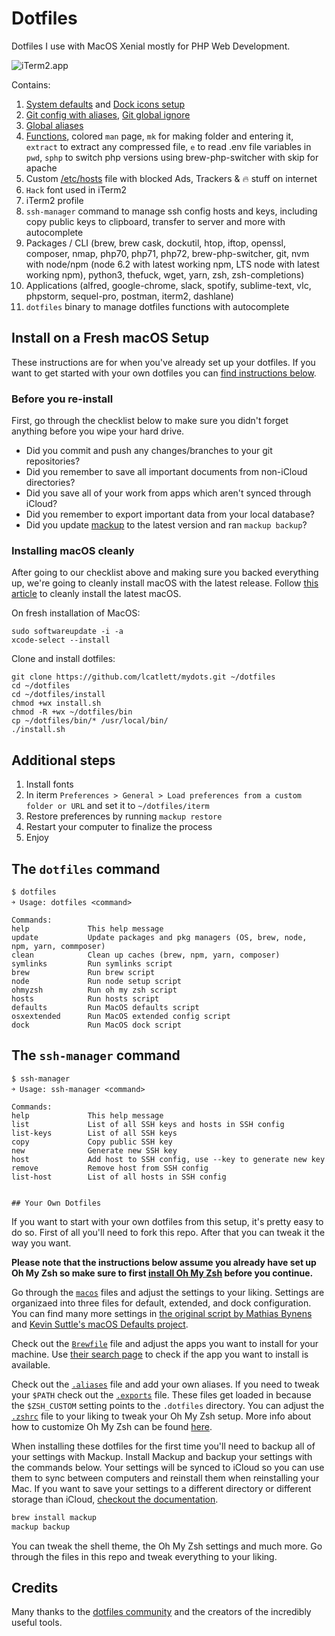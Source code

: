# Dotfiles
Dotfiles I use with MacOS Xenial mostly for PHP Web Development.

![iTerm2.app](https://raw.github.com/lcatlett/mydots/master/screenshot.png)

Contains:
  1. [System defaults](https://github.com/lcatlett/mydots/blob/master/macos/defaults.sh) and [Dock icons setup](https://github.com/lcatlett/mydots/blob/master/macos/dock.sh)
  2. [Git config with aliases](https://github.com/lcatlett/mydots/blob/master/dots/.gitconfig), [Git global ignore](https://github.com/lcatlett/mydots/blob/master/dots/.gitignore_global)
  3. [Global aliases](https://github.com/lcatlett/mydots/blob/master/dots/.aliases)
  4. [Functions](https://github.com/lcatlett/mydots/blob/master/dots/.functions), colored `man` page, `mk` for making folder and entering it, `extract` to extract any compressed file, `e` to read .env file variables in `pwd`, `sphp` to switch php versions using brew-php-switcher with skip for apache
  5. Custom [/etc/hosts](https://github.com/lcatlett/mydots/blob/master/etc/hosts) file with blocked Ads, Trackers & 🔥 stuff on internet
  6. `Hack` font used in iTerm2
  7. iTerm2 profile
  8. `ssh-manager` command to manage ssh config hosts and keys, including copy public keys to clipboard, transfer to server and more with autocomplete
  9. Packages / CLI (brew, brew cask, dockutil, htop, iftop, openssl, composer, nmap, php70, php71, php72, brew-php-switcher, git, nvm with node/npm (node 6.2 with latest working npm, LTS node with latest working npm), python3, thefuck, wget, yarn, zsh, zsh-completions)
  10. Applications (alfred, google-chrome, slack, spotify, sublime-text, vlc, phpstorm, sequel-pro, postman, iterm2, dashlane)
  11. `dotfiles` binary to manage dotfiles functions with autocomplete

## Install on a Fresh macOS Setup

These instructions are for when you've already set up your dotfiles. If you want to get started with your own dotfiles you can [find instructions below](#your-own-dotfiles).

### Before you re-install

First, go through the checklist below to make sure you didn't forget anything before you wipe your hard drive.

- Did you commit and push any changes/branches to your git repositories?
- Did you remember to save all important documents from non-iCloud directories?
- Did you save all of your work from apps which aren't synced through iCloud?
- Did you remember to export important data from your local database?
- Did you update [mackup](https://github.com/lra/mackup) to the latest version and ran `mackup backup`?

### Installing macOS cleanly

After going to our checklist above and making sure you backed everything up, we're going to cleanly install macOS with the latest release. Follow [this article](https://www.imore.com/how-do-clean-install-macos) to cleanly install the latest macOS.


On fresh installation of MacOS:

    sudo softwareupdate -i -a
    xcode-select --install

Clone and install dotfiles:

    git clone https://github.com/lcatlett/mydots.git ~/dotfiles
    cd ~/dotfiles
    cd ~/dotfiles/install
    chmod +wx install.sh
    chmod -R +wx ~/dotfiles/bin
    cp ~/dotfiles/bin/* /usr/local/bin/
    ./install.sh

## Additional steps

1. Install fonts
2. In iterm `Preferences > General > Load preferences from a custom folder or URL` and set it to `~/dotfiles/iterm`
3. Restore preferences by running `mackup restore`
4. Restart your computer to finalize the process
5. Enjoy

## The `dotfiles` command

    $ dotfiles
    ￫ Usage: dotfiles <command>

    Commands:
    help             This help message
    update           Update packages and pkg managers (OS, brew, node, npm, yarn, commposer)
    clean            Clean up caches (brew, npm, yarn, composer)
    symlinks         Run symlinks script
    brew             Run brew script
    node             Run node setup script
    ohmyzsh          Run oh my zsh script
    hosts            Run hosts script
    defaults         Run MacOS defaults script
    osxextended      Run MacOS extended config script
    dock             Run MacOS dock script

## The `ssh-manager` command

    $ ssh-manager
    ￫ Usage: ssh-manager <command>

    Commands:
    help             This help message
    list             List of all SSH keys and hosts in SSH config
    list-keys        List of all SSH keys
    copy             Copy public SSH key
    new              Generate new SSH key
    host             Add host to SSH config, use --key to generate new key
    remove           Remove host from SSH config
    list-host        List of all hosts in SSH config


    ## Your Own Dotfiles

If you want to start with your own dotfiles from this setup, it's pretty easy to do so. First of all you'll need to fork this repo. After that you can tweak it the way you want.

**Please note that the instructions below assume you already have set up Oh My Zsh so make sure to first [install Oh My Zsh](https://github.com/robbyrussell/oh-my-zsh#getting-started) before you continue.**

Go through the [`macos`](./macos) files and adjust the settings to your liking. Settings are organizaed into three files for default, extended, and dock configuration. You can find many more settings in [the original script by Mathias Bynens](https://github.com/mathiasbynens/dotfiles/blob/master/.macos) and [Kevin Suttle's macOS Defaults project](https://github.com/kevinSuttle/MacOS-Defaults).

Check out the [`Brewfile`](./install/Brewfile) file and adjust the apps you want to install for your machine. Use [their search page](https://caskroom.github.io/search) to check if the app you want to install is available.

Check out the [`.aliases`](./dots/aliases) file and add your own aliases. If you need to tweak your `$PATH` check out the [`.exports`](./dots/.exports) file. These files get loaded in because the `$ZSH_CUSTOM` setting points to the `.dotfiles` directory. You can adjust the [`.zshrc`](./dots/.zshrc) file to your liking to tweak your Oh My Zsh setup. More info about how to customize Oh My Zsh can be found [here](https://github.com/robbyrussell/oh-my-zsh/wiki/Customization).

When installing these dotfiles for the first time you'll need to backup all of your settings with Mackup. Install Mackup and backup your settings with the commands below. Your settings will be synced to iCloud so you can use them to sync between computers and reinstall them when reinstalling your Mac. If you want to save your settings to a different directory or different storage than iCloud, [checkout the documentation](https://github.com/lra/mackup/blob/master/doc/README.md#storage).

```zsh
brew install mackup
mackup backup
```

You can tweak the shell theme, the Oh My Zsh settings and much more. Go through the files in this repo and tweak everything to your liking.

## Credits

Many thanks to the [dotfiles community](http://dotfiles.github.io/) and the creators of the incredibly useful tools.
